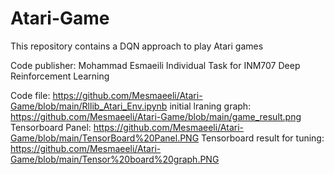# Atari-Game
This repository contains a DQN approach to play Atari games

Code publisher: Mohammad Esmaeili
Individual Task for INM707 Deep Reinforcement Learning

Code file: https://github.com/Mesmaeeli/Atari-Game/blob/main/Rllib_Atari_Env.ipynb
initial lraning graph: https://github.com/Mesmaeeli/Atari-Game/blob/main/game_result.png
Tensorboard Panel: https://github.com/Mesmaeeli/Atari-Game/blob/main/TensorBoard%20Panel.PNG
Tensorboard result for tuning: https://github.com/Mesmaeeli/Atari-Game/blob/main/Tensor%20board%20graph.PNG
